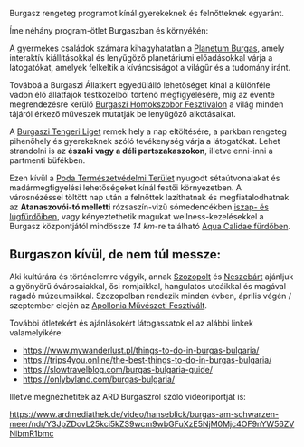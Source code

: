 Burgasz rengeteg programot kínál gyerekeknek és felnőtteknek egyaránt.

Íme néhány program-ötlet Burgaszban és környékén:

A gyermekes családok számára kihagyhatatlan a <a href="https://planetum.bg/" target="_blank">Planetum Burgas</a>, amely interaktív kiállításokkal és lenyűgöző planetáriumi előadásokkal várja a látogatókat, amelyek felkeltik a kíváncsiságot a világűr és a tudomány iránt.

Továbbá a <a hrf="https://zooburgas.com/" target="_blank">Burgaszi Állatkert</a> egyedülálló lehetőséget kínál a különféle vadon élő állatfajok testközelből történő megfigyelésére, míg az évente megrendezésre kerülő <a href="https://www.sandfestburgas.com/">Burgaszi Homokszobor Fesztiválon</a> a világ minden tájáról érkező művészek mutatják be lenyűgöző alkotásaikat.

A <a href="https://www.gotoburgas.com/en/places-to-go/view/35" target="_blank">Burgaszi Tengeri Liget</a> remek hely a nap eltöltésére, a parkban rengeteg pihenőhely és gyerekeknek szóló tevékenység várja a látogatókat. Lehet strandolni is az **északi vagy a déli partszakaszokon**, illetve enni-inni a partmenti büfékben.

Ezen kívül a <a target="_blank" href="https://bspb.org/en/poda-protected-area/">Poda Természetvédelmi Terület</a> nyugodt sétaútvonalakat és madármegfigyelési lehetőségeket kínál festői környezetben.
A városnézéssel töltött nap után a felnőttek lazíthatnak és megfiatalodhatnak az **Atanaszovói-tó melletti** rózsaszín-vizű sómedencékben <a href="https://www.gotoburgas.com/en/places-to-go/view/17" target='_blank'>iszap- és lúgfürdőiben</a>, vagy kényeztethetik magukat wellness-kezelésekkel a Burgasz központjától mindössze _14 km_-re található <a href="http://www.aquae-calidae.com/en" target="_blank">Aqua Calidae fürdőben</a>.

## Burgaszon kívül, de nem túl messze:

Aki kultúrára és történelemre vágyik, annak <a href="https://www.mywanderlust.pl/things-to-do-in-sozopol-bulgaria/" target="_blank">Szozopolt</a> és <a href="https://www.mstravelsolo.com/things-to-do-in-nessebar-bulgaria/" target="_blank">Neszebárt</a> ajánljuk a gyönyörű óvárosaiakkal, ősi romjaikkal, hangulatos utcáikkal és magával ragadó múzeumaikkal. Szozopolban rendezik minden évben, április végén / szeptember elején az <a href="www.apollonia.bg" target="_blank">Apollonia Művészeti Fesztivált</a>.

További ötletekért és ajánlásokért látogassatok el az alábbi linkek valamelyikére:

- https://www.mywanderlust.pl/things-to-do-in-burgas-bulgaria/
- https://trips4you.online/the-best-things-to-do-in-burgas-bulgaria/
- https://slowtravelblog.com/burgas-bulgaria-guide/
- https://onlybyland.com/burgas-bulgaria/

Illetve megnézhetitek az ARD Burgaszról szóló videoriportját is:

https://www.ardmediathek.de/video/hanseblick/burgas-am-schwarzen-meer/ndr/Y3JpZDovL25kci5kZS9wcm9wbGFuXzE5NjM0Mjc4OF9nYW56ZVNlbmR1bmc
